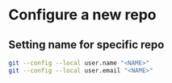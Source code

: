 # Configure a new repo

## Setting name for specific repo

```sh
git --config --local user.name "<NAME>"
git --config --local user.email "<NAME>"
```